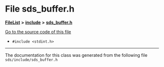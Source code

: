 

# File sds\_buffer.h



[**FileList**](files.md) **>** [**include**](dir_d09908635ef304ba819d3349bcb716bf.md) **>** [**sds\_buffer.h**](sds__buffer_8h.md)

[Go to the source code of this file](sds__buffer_8h_source.md)



* `#include <stdint.h>`


































































------------------------------
The documentation for this class was generated from the following file `sds/include/sds_buffer.h`

